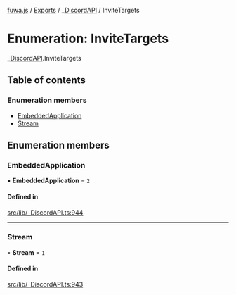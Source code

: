 [fuwa.js](../README.md) / [Exports](../modules.md) / [_DiscordAPI](../modules/_DiscordAPI.md) / InviteTargets

# Enumeration: InviteTargets

[_DiscordAPI](../modules/_DiscordAPI.md).InviteTargets

## Table of contents

### Enumeration members

- [EmbeddedApplication](_DiscordAPI.InviteTargets.md#embeddedapplication)
- [Stream](_DiscordAPI.InviteTargets.md#stream)

## Enumeration members

### EmbeddedApplication

• **EmbeddedApplication** = `2`

#### Defined in

[src/lib/_DiscordAPI.ts:944](https://github.com/Fuwajs/Fuwa.js/blob/60995b2/src/lib/_DiscordAPI.ts#L944)

___

### Stream

• **Stream** = `1`

#### Defined in

[src/lib/_DiscordAPI.ts:943](https://github.com/Fuwajs/Fuwa.js/blob/60995b2/src/lib/_DiscordAPI.ts#L943)
